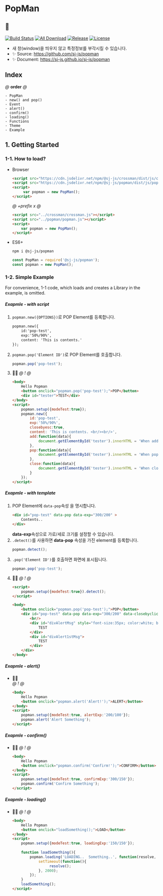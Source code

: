 # PopMan
## 💬
[![Build Status](https://travis-ci.org/sj-js/popman.svg?branch=master)](https://travis-ci.org/sj-js/popman)
[![All Download](https://img.shields.io/github/downloads/sj-js/popman/total.svg)](https://github.com/sj-js/popman/releases)
[![Release](https://img.shields.io/github/release/sj-js/popman.svg)](https://github.com/sj-js/popman/releases)
[![License](https://img.shields.io/github/license/sj-js/popman.svg)](https://github.com/sj-js/popman/releases)
    
- 새 창(window)을 띄우지 않고 특정정보를 부각시킬 수 있습니다.
- ✨ Source: https://github.com/sj-js/popman
- ✨ Document: https://sj-js.github.io/sj-js/popman

    


        
## Index
*@* **order** *@*
```
- PopMan
- new() and pop()
- Event
- alert()
- confirm()
- loading()
- Functions
- Theme
- Example
```



## 1. Getting Started

### 1-1. How to load?
- Browser
    ```html    
    <script src="https://cdn.jsdelivr.net/npm/@sj-js/crossman/dist/js/crossman.min.js"></script>
    <script src="https://cdn.jsdelivr.net/npm/@sj-js/popman/dist/js/popman.min.js"></script>
    <script>
         var popman = new PopMan();
    </script>
    ```
    *@* *+prefix* *x* *@* 
    ```html
    <script src="../crossman/crossman.js"></script>
    <script src="../popman/popman.js"></script>
    <script>
        var popman = new PopMan();
    </script>
    ```  
- ES6+
    ```bash
    npm i @sj-js/popman
    ```
    ```js
    const PopMan = require('@sj-js/popman');
    const popman = new PopMan();
    ```


### 1-2. Simple Example
For convenience, 1-1 code, which loads and creates a Library in the example, is omitted.

##### Exapmle - with script
1. `popman.new({OPTIONS})`로 POP Element를 등록합니다.
    ```html
    popman.new({
        id:'pop-test',
        exp:'50%/90%',
        content: 'This is contents.' 
    });
    ```
2. `popman.pop('Element ID')`로 POP Element를 호출합니다.
    ```js
    popman.pop('pop-test');
    ```
3. 👨‍💻
    *@* *!* *@*
    ```html
    <body>        
        Hello Popman
        <button onclick="popman.pop('pop-test');">POP</button>
        <div id="tester">TEST</div>
    </body> 
    <script>
        popman.setup({modeTest:true});
        popman.new({
            id:'pop-test',
            exp:'50%/90%',
            closebyesc:true,
            content: 'This is contents. <br/><br/>', 
            add:function(data){               
                document.getElementById('tester').innerHTML = 'When add';
            },
            pop:function(data){
                document.getElementById('tester').innerHTML = 'When pop';
            },
            close:function(data){
                document.getElementById('tester').innerHTML = 'When close';
            }
        });
    </script>
    ```


##### Exapmle - with template    
1. POP Element에 `data-pop`속성 을 명시합니다.
    ```html
    <div id="pop-test" data-pop data-exp="300/200" >
        Contents..
    </div>
    ```
    **data-exp**속성으로 가로/세로 크기를 설정할 수 있습니다.
2. `.detect()`를 사용하면 **data-pop** 속성을 가진 element를 등록합니다.
    ```js
    popman.detect();
    ```
3. `.pop('Element ID')`를 호출하면 화면에 표시됩니다.
    ```js
    popman.pop('pop-test');
    ```
4. 👨‍💻
    *@* *!* *@*
    ```html
    <script>
        popman.setup({modeTest:true}).detect();
    </script>
    
    <body>
        <button onclick="popman.pop('pop-test');">POP</button>
        <div id="pop-test" data-pop data-exp="300/200" data-closebyclickin >
            <br/>
            <div id="divAlertMsg" style="font-size:35px; color:white; border:2px solid; background:#F08047;">
                TEST
            </div>
            <div id="divAlert1stMsg">
                TEST
            </div>
        </div>       
    </body>
    ```
  


##### Exapmle - alert()
- 👨‍💻    
    *@* *!* *@*
    ```html
    <body>
        Hello Popman
        <button onclick="popman.alert('Alert!');">ALERT</button>
    </body>
    <script>
        popman.setup({modeTest:true, alertExp:'200/100'});   
        popman.alert('Alert Something');        
    </script>
    ```
  
  
    
##### Exapmle - confirm()
- 👨‍💻
    *@* *!* *@*
    ```html
    <body>
        Hello Popman
        <button onclick="popman.confirm('Confirm!');">CONFIRM</button>
    </body>
    <script>
        popman.setup({modeTest:true, confirmExp:'300/150'});
        popman.confirm('Confirm Something');        
    </script>
    ```
    
    
    
##### Exapmle - loading()
- 👨‍💻
    *@* *!* *@*
    ```html
    <body>
        Hello Popman
        <button onclick="loadSomething();">LOAD</button>
    </body>
    <script>
        popman.setup({modeTest:true, loadingExp:'150/150'}); 
        
        function loadSomething(){
            popman.loading('LOADING..  Something..', function(resolve, reject){ 
                setTimeout(function(){ 
                     resolve();
                }, 2000);             
            });         
        }
        loadSomething();
    </script>
    ```


  